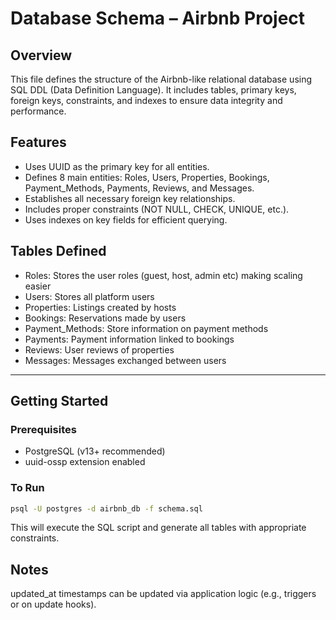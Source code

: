 # Database Schema – Airbnb Project

## Overview

This file defines the structure of the Airbnb-like relational database using SQL DDL (Data Definition Language). It includes tables, primary keys, foreign keys, constraints, and indexes to ensure data integrity and performance.

## Features

- Uses UUID as the primary key for all entities.
- Defines 8 main entities: Roles, Users, Properties, Bookings, Payment_Methods, Payments, Reviews, and Messages.
- Establishes all necessary foreign key relationships.
- Includes proper constraints (NOT NULL, CHECK, UNIQUE, etc.).
- Uses indexes on key fields for efficient querying.

## Tables Defined

- Roles: Stores the user roles (guest, host, admin etc) making scaling easier
- Users: Stores all platform users
- Properties: Listings created by hosts
- Bookings: Reservations made by users
- Payment_Methods: Store information on payment methods
- Payments: Payment information linked to bookings
- Reviews: User reviews of properties
- Messages: Messages exchanged between users

---

## Getting Started

### Prerequisites

- PostgreSQL (v13+ recommended)
- uuid-ossp extension enabled

### To Run

```bash
psql -U postgres -d airbnb_db -f schema.sql
```
This will execute the SQL script and generate all tables with appropriate constraints.

## Notes

updated_at timestamps can be updated via application logic (e.g., triggers or on update hooks).